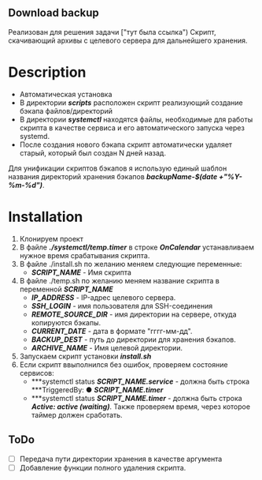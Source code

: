 ## Download backup

Реализован для решения задачи ["тут была ссылка")
Скрипт, скачивающий архивы с целевого сервера для дальнейшего хранения. 

# Description

* Автоматическая установка
* В директории ***scripts*** расположен скрипт реализующий создание бэкапа файлов/директорий
* В директории ***systemctl*** находятся файлы, необходимые для работы скрипта в качестве сервиса и его автоматического запуска через systemd.
* После создания нового бэкапа скрипт автоматически удаляет старый, который был создан N дней назад.

Для унификации скриптов бэкапов я использую единый шаблон названия директорий хранения бэкапов ***backupName-$(date +"%Y-%m-%d")***.


# Installation

1. Клонируем проект
2. В файле ***./systemctl/temp.timer*** в строке ***OnCalendar*** устанавливаем нужное время срабатывания скрипта.
3. В файле ./install.sh по желанию меняем следующие переменные:
    * ***SCRIPT_NAME*** - Имя скрипта
4. В файле ./temp.sh по желанию меняем название скрипта в переменной ***SCRIPT_NAME***
    * ***IP_ADDRESS*** - IP-адрес целевого сервера.
    * ***SSH_LOGIN*** - имя пользователя для SSH-соединения
    * ***REMOTE_SOURCE_DIR*** - имя директории на сервере, откуда копируются бэкапы.
    * ***CURRENT_DATE*** - дата в формате "гггг-мм-дд".
    * ***BACKUP_DEST*** - путь до директории для хранения бэкапов.
    * ***ARCHIVE_NAME*** - Имя целевой директории.
5. Запускаем скрипт установки ***install.sh***
6. Если скрипт ввыполнился без ошибок, проверяем состояние сервисов:
    * ***systemctl status ***SCRIPT_NAME.service*** - должна быть строка ***TriggeredBy: ● ***SCRIPT_NAME.timer***
    * ***systemctl status ***SCRIPT_NAME.timer*** - должна быть строка ***Active: active (waiting)***. Также проверяем время, через которое таймер должен сработать.

## ToDo

- [ ] Передача пути директории хранения в качестве аргумента
- [ ] Добавление функции полного удаления скрипта.